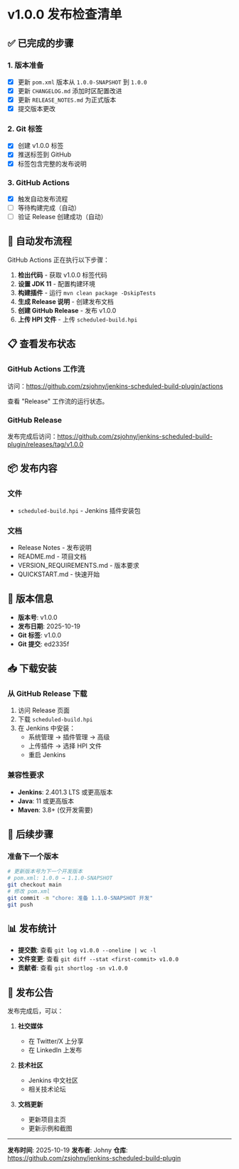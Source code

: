 # v1.0.0 发布检查清单

## ✅ 已完成的步骤

### 1. 版本准备
- [x] 更新 `pom.xml` 版本从 `1.0.0-SNAPSHOT` 到 `1.0.0`
- [x] 更新 `CHANGELOG.md` 添加时区配置改进
- [x] 更新 `RELEASE_NOTES.md` 为正式版本
- [x] 提交版本更改

### 2. Git 标签
- [x] 创建 v1.0.0 标签
- [x] 推送标签到 GitHub
- [x] 标签包含完整的发布说明

### 3. GitHub Actions
- [x] 触发自动发布流程
- [ ] 等待构建完成（自动）
- [ ] 验证 Release 创建成功（自动）

## 🚀 自动发布流程

GitHub Actions 正在执行以下步骤：

1. **检出代码** - 获取 v1.0.0 标签代码
2. **设置 JDK 11** - 配置构建环境
3. **构建插件** - 运行 `mvn clean package -DskipTests`
4. **生成 Release 说明** - 创建发布文档
5. **创建 GitHub Release** - 发布 v1.0.0
6. **上传 HPI 文件** - 上传 `scheduled-build.hpi`

## 📋 查看发布状态

### GitHub Actions 工作流
访问：https://github.com/zsjohny/jenkins-scheduled-build-plugin/actions

查看 "Release" 工作流的运行状态。

### GitHub Release
发布完成后访问：https://github.com/zsjohny/jenkins-scheduled-build-plugin/releases/tag/v1.0.0

## 📦 发布内容

### 文件
- `scheduled-build.hpi` - Jenkins 插件安装包

### 文档
- Release Notes - 发布说明
- README.md - 项目文档
- VERSION_REQUIREMENTS.md - 版本要求
- QUICKSTART.md - 快速开始

## 🎯 版本信息

- **版本号**: v1.0.0
- **发布日期**: 2025-10-19
- **Git 标签**: v1.0.0
- **Git 提交**: ed2335f

## 📥 下载安装

### 从 GitHub Release 下载

1. 访问 Release 页面
2. 下载 `scheduled-build.hpi`
3. 在 Jenkins 中安装：
   - 系统管理 → 插件管理 → 高级
   - 上传插件 → 选择 HPI 文件
   - 重启 Jenkins

### 兼容性要求

- **Jenkins**: 2.401.3 LTS 或更高版本
- **Java**: 11 或更高版本
- **Maven**: 3.8+ (仅开发需要)

## 🔄 后续步骤

### 准备下一个版本

```bash
# 更新版本号为下一个开发版本
# pom.xml: 1.0.0 → 1.1.0-SNAPSHOT
git checkout main
# 修改 pom.xml
git commit -m "chore: 准备 1.1.0-SNAPSHOT 开发"
git push
```

## 📊 发布统计

- **提交数**: 查看 `git log v1.0.0 --oneline | wc -l`
- **文件变更**: 查看 `git diff --stat <first-commit> v1.0.0`
- **贡献者**: 查看 `git shortlog -sn v1.0.0`

## 🎉 发布公告

发布完成后，可以：

1. **社交媒体**
   - 在 Twitter/X 上分享
   - 在 LinkedIn 上发布
   
2. **技术社区**
   - Jenkins 中文社区
   - 相关技术论坛

3. **文档更新**
   - 更新项目主页
   - 更新示例和截图

---

**发布时间**: 2025-10-19
**发布者**: Johny
**仓库**: https://github.com/zsjohny/jenkins-scheduled-build-plugin

